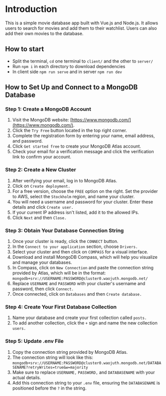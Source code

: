# Introduction

This is a simple movie database app built with Vue.js and Node.js. It allows users to search for movies and add them to their watchlist. Users can also add their own movies to the database.



## How to start

- Split the terminal, `cd` one terminal to `client/` and the other to `server/`
- Run `npm i` in each directory to download dependencies
- In client side `npm run serve` and in server `npm run dev`

## How to Set Up and Connect to a MongoDB Database

### Step 1: Create a MongoDB Account
1. Visit the MongoDB website: [https://www.mongodb.com/](https://www.mongodb.com/).
2. Click the `Try Free` button located in the top right corner.
3. Complete the registration form by entering your name, email address, and password.
4. Click `Get started free` to create your MongoDB Atlas account.
5. Check your email for a verification message and click the verification link to confirm your account.

### Step 2: Create a New Cluster
1. After verifying your email, log in to MongoDB Atlas.
2. Click on `Create deployment.`
3. For a free version, choose the `FREE` option on the right. Set the provider to AWS, select the `Stockholm` region, and name your cluster.
4. You will need a username and password for your cluster. Enter these details and click `Create user.`
5. If your current IP address isn't listed, add it to the allowed IPs.
6. Click `Next` and then `Close.`

### Step 3: Obtain Your Database Connection String
1. Once your cluster is ready, click the `CONNECT` button.
2. In the `Connect to your application` section, choose `Drivers.`
3. Select your cluster and then click on `COMPASS` for a visual interface.
4. Download and install MongoDB Compass, which will help you visualize and manage your databases.
5. In Compass, click on `New Connection` and paste the connection string provided by Atlas, which will be in the format: `mongodb+srv://USERNAME:PASSWORD@cluster0.waojuth.mongodb.net/`
6. Replace `USERNAME` and `PASSWORD` with your cluster's username and password, then click `Connect.`
7. Once connected, click on `Databases` and then `Create database.`

### Step 4: Create Your First Database Collection
1. Name your database and create your first collection called `posts.`
2. To add another collection, click the `+` sign and name the new collection `users.`

### Step 5: Update .env File
1. Copy the connection string provided by MongoDB Atlas.
2. The connection string will look like this: `mongodb+srv://USERNAME:PASSWORD@cluster0.waojuth.mongodb.net/DATABASENAME?retryWrites=true&w=majority`
3. Make sure to replace `USERNAME,` `PASSWORD,` and `DATABASENAME` with your actual details.
4. Add this connection string to your `.env` file, ensuring the `DATABASENAME` is positioned before the `?` in the string.
